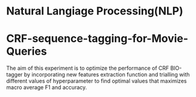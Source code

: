 
# Natural Langiage Processing(NLP) 
# CRF-sequence-tagging-for-Movie-Queries

The aim of this experiment is to optimize the performance of CRF BIO-tagger by incorporating new features extraction function and trialling with different values of hyperparameter to find optimal values that maximizes macro average F1 and accuracy.
 
